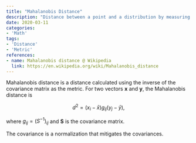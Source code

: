 ```yaml
---
title: "Mahalanobis Distance"
description: "Distance between a point and a distribution by measuring the distance between the point and the mean of the distribution using the coordinate system defined by the principal components."
date: 2020-03-11
categories:
- 'Math'
tags:
- 'Distance'
- 'Metric'
references:
- name: Mahalanobis distance @ Wikipedia
  link: https://en.wikipedia.org/wiki/Mahalanobis_distance
---
```



Mahalanobis distance is a distance calculated using the inverse of the covariance matrix as the metric. For two vectors $\mathbf x$ and $\mathbf y$, the Mahalanobis distance is

$$
d^2 = (x_i - \bar x) g_{ij} (y_j - \bar y),
$$

where $g_{ij} = (S^{-1})_{ij}$ and $\mathbf S$ is the covariance matrix.

The covariance is a normalization that mitigates the covariances.

